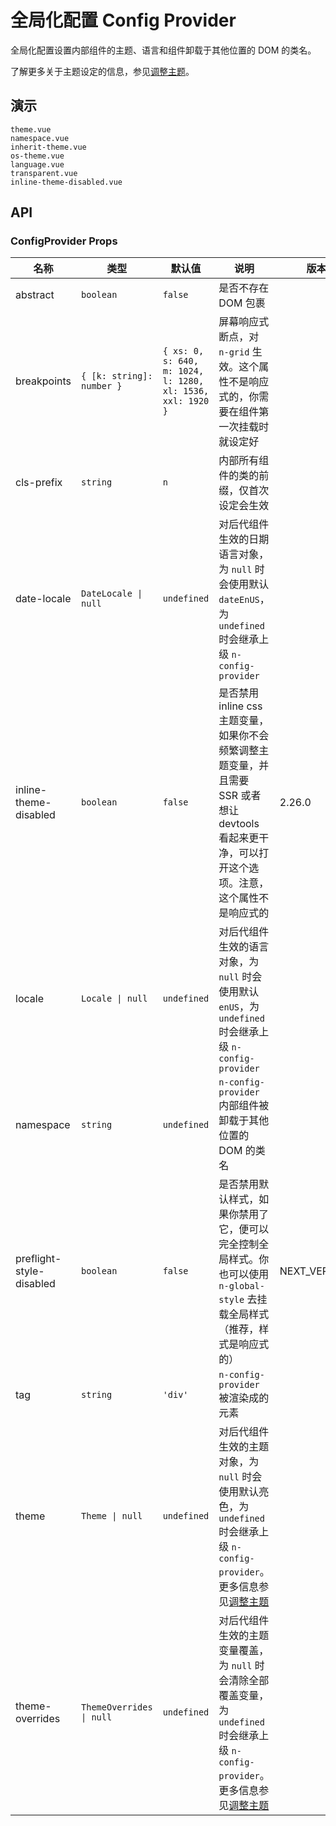 # 全局化配置 Config Provider

全局化配置设置内部组件的主题、语言和组件卸载于其他位置的 DOM 的类名。

了解更多关于主题设定的信息，参见[调整主题](../docs/customize-theme)。

## 演示

```demo
theme.vue
namespace.vue
inherit-theme.vue
os-theme.vue
language.vue
transparent.vue
inline-theme-disabled.vue
```

## API

### ConfigProvider Props

| 名称 | 类型 | 默认值 | 说明 | 版本 |
| --- | --- | --- | --- | --- |
| abstract | `boolean` | `false` | 是否不存在 DOM 包裹 |  |
| breakpoints | `{ [k: string]: number }` | `{ xs: 0, s: 640, m: 1024, l: 1280, xl: 1536, xxl: 1920 }` | 屏幕响应式断点，对 `n-grid` 生效。这个属性不是响应式的，你需要在组件第一次挂载时就设定好 |  |
| cls-prefix | `string` | `n` | 内部所有组件的类的前缀，仅首次设定会生效 |  |
| date-locale | `DateLocale \| null` | `undefined` | 对后代组件生效的日期语言对象，为 `null` 时会使用默认 `dateEnUS`，为 `undefined` 时会继承上级 `n-config-provider` |  |
| inline-theme-disabled | `boolean` | `false` | 是否禁用 inline css 主题变量，如果你不会频繁调整主题变量，并且需要 SSR 或者想让 devtools 看起来更干净，可以打开这个选项。注意，这个属性不是响应式的 | 2.26.0 |
| locale | `Locale \| null` | `undefined` | 对后代组件生效的语言对象，为 `null` 时会使用默认 `enUS`，为 `undefined` 时会继承上级 `n-config-provider` |  |
| namespace | `string` | `undefined` | `n-config-provider` 内部组件被卸载于其他位置的 DOM 的类名 |  |
| preflight-style-disabled | `boolean` | `false` | 是否禁用默认样式，如果你禁用了它，便可以完全控制全局样式。你也可以使用 `n-global-style` 去挂载全局样式（推荐，样式是响应式的） | NEXT_VERSION |
| tag | `string` | `'div'` | `n-config-provider` 被渲染成的元素 |  |
| theme | `Theme \| null` | `undefined` | 对后代组件生效的主题对象，为 `null` 时会使用默认亮色，为 `undefined` 时会继承上级 `n-config-provider`。更多信息参见[调整主题](../docs/customize-theme) |  |
| theme-overrides | `ThemeOverrides \| null` | `undefined` | 对后代组件生效的主题变量覆盖，为 `null` 时会清除全部覆盖变量，为 `undefined` 时会继承上级 `n-config-provider`。更多信息参见[调整主题](../docs/customize-theme) |  |
